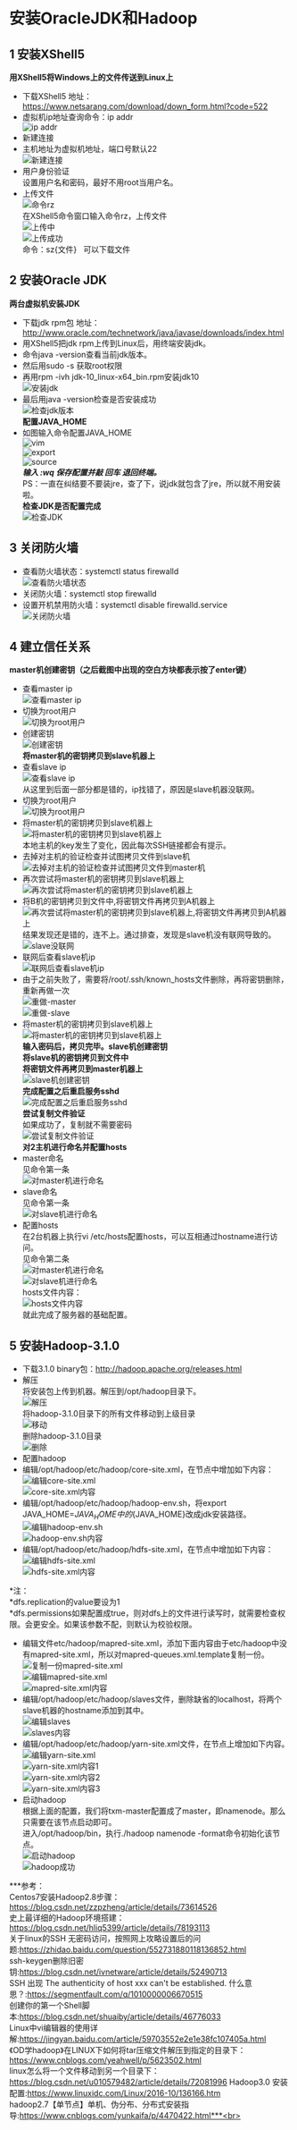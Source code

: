 # 安装OracleJDK和Hadoop
## 1 安装XShell5
**用XShell5将Windows上的文件传送到Linux上**<br>
* 下载XShell5 地址：https://www.netsarang.com/download/down_form.html?code=522<br>
* 虚拟机ip地址查询命令：ip addr<br>
![ip addr](https://github.com/tangxim/Hadoop/blob/master/02-OracleJDK-Hadoop/1-01.png)
* 新建连接<br>
 * 主机地址为虚拟机地址，端口号默认22<br>
 ![新建连接](https://github.com/tangxim/Hadoop/blob/master/02-OracleJDK-Hadoop/1-02.png)
 * 用户身份验证<br>
 设置用户名和密码，最好不用root当用户名。<br>
 * 上传文件<br>
 ![命令rz](https://github.com/tangxim/Hadoop/blob/master/02-OracleJDK-Hadoop/1-03.png)<br>
 在XShell5命令窗口输入命令rz，上传文件<br>
 ![上传中](https://github.com/tangxim/Hadoop/blob/master/02-OracleJDK-Hadoop/1-04.png)<br>
 ![上传成功](https://github.com/tangxim/Hadoop/blob/master/02-OracleJDK-Hadoop/1-05.png)<br>
 命令：sz{文件}   可以下载文件<br>
## 2 安装Oracle JDK
**两台虚拟机安装JDK**<br>
* 下载jdk rpm包 地址：http://www.oracle.com/technetwork/java/javase/downloads/index.html<br>
* 用XShell5把jdk rpm上传到Linux后，用终端安装jdk。<br>
* 命令java -version查看当前jdk版本。<br>
* 然后用sudo -s 获取root权限<br>
* 再用rpm -ivh jdk-10_linux-x64_bin.rpm安装jdk10<br>
 ![安装jdk](https://github.com/tangxim/Hadoop/blob/master/02-OracleJDK-Hadoop/1-06.png)<br>
* 最后用java -version检查是否安装成功<br>
 ![检查jdk版本](https://github.com/tangxim/Hadoop/blob/master/02-OracleJDK-Hadoop/1-07.png)<br>
**配置JAVA_HOME**<br>
* 如图输入命令配置JAVA_HOME<br>
 ![vim](https://github.com/tangxim/Hadoop/blob/master/02-OracleJDK-Hadoop/1-08.png)<br>
 ![export](https://github.com/tangxim/Hadoop/blob/master/02-OracleJDK-Hadoop/1-10.png)<br>
 ![source](https://github.com/tangxim/Hadoop/blob/master/02-OracleJDK-Hadoop/1-09.png)<br>
***输入  :wq  保存配置并敲  回车  退回终端。***<br>
PS：一直在纠结要不要装jre，查了下，说jdk就包含了jre，所以就不用安装啦。<br>
**检查JDK是否配置完成**<br>
 ![检查JDK](https://github.com/tangxim/Hadoop/blob/master/02-OracleJDK-Hadoop/1-11.png)<br>
## 3 关闭防火墙
* 查看防火墙状态：systemctl status firewalld<br>
 ![查看防火墙状态](https://github.com/tangxim/Hadoop/blob/master/02-OracleJDK-Hadoop/2-01.png)<br>
* 关闭防火墙：systemctl stop firewalld<br>
* 设置开机禁用防火墙：systemctl disable firewalld.service<br>
 ![关闭防火墙](https://github.com/tangxim/Hadoop/blob/master/02-OracleJDK-Hadoop/2-02.png)<br>
## 4 建立信任关系
**master机创建密钥（之后截图中出现的空白方块都表示按了enter键）**<br>
* 查看master ip<br>
 ![查看master ip](https://github.com/tangxim/Hadoop/blob/master/02-OracleJDK-Hadoop/3-01.png)<br>
* 切换为root用户<br>
 ![切换为root用户](https://github.com/tangxim/Hadoop/blob/master/02-OracleJDK-Hadoop/3-02.png)<br>
* 创建密钥<br>
 ![创建密钥](https://github.com/tangxim/Hadoop/blob/master/02-OracleJDK-Hadoop/3-03.png)<br>
**将master机的密钥拷贝到slave机器上**<br>
* 查看slave ip<br>
 ![查看slave ip](https://github.com/tangxim/Hadoop/blob/master/02-OracleJDK-Hadoop/3-04.png)<br>
 从这里到后面一部分都是错的，ip找错了，原因是slave机器没联网。<br>
* 切换为root用户<br>
 ![切换为root用户](https://github.com/tangxim/Hadoop/blob/master/02-OracleJDK-Hadoop/3-05.png)<br>
* 将master机的密钥拷贝到slave机器上<br>
 ![将master机的密钥拷贝到slave机器上](https://github.com/tangxim/Hadoop/blob/master/02-OracleJDK-Hadoop/3-06.png)<br>
 本地主机的key发生了变化，因此每次SSH链接都会有提示。<br>
* 去掉对主机的验证检查并试图拷贝文件到slave机<br>
 ![去掉对主机的验证检查并试图拷贝文件到master机](https://github.com/tangxim/Hadoop/blob/master/02-OracleJDK-Hadoop/3-07.png)<br>
* 再次尝试将master机的密钥拷贝到slave机器上<br>
 ![再次尝试将master机的密钥拷贝到slave机器上](https://github.com/tangxim/Hadoop/blob/master/02-OracleJDK-Hadoop/3-08.png)<br>
* 将B机的密钥拷贝到文件中,将密钥文件再拷贝到A机器上<br>
 ![再次尝试将master机的密钥拷贝到slave机器上,将密钥文件再拷贝到A机器上](https://github.com/tangxim/Hadoop/blob/master/02-OracleJDK-Hadoop/3-09.png)<br>
 结果发现还是错的，连不上。通过排查，发现是slave机没有联网导致的。<br>
 ![slave没联网](https://github.com/tangxim/Hadoop/blob/master/02-OracleJDK-Hadoop/3-20.png)<br>
* 联网后查看slave机ip<br>
 ![联网后查看slave机ip](https://github.com/tangxim/Hadoop/blob/master/02-OracleJDK-Hadoop/3-10.png)<br>
* 由于之前失败了，需要将/root/.ssh/known_hosts文件删除，再将密钥删除，重新再做一次<br>
 ![重做-master](https://github.com/tangxim/Hadoop/blob/master/02-OracleJDK-Hadoop/3-12.png)<br>
 ![重做-slave](https://github.com/tangxim/Hadoop/blob/master/02-OracleJDK-Hadoop/3-11.png)<br>
* 将master机的密钥拷贝到slave机器上<br>
 ![将master机的密钥拷贝到slave机器上](https://github.com/tangxim/Hadoop/blob/master/02-OracleJDK-Hadoop/3-13.png)<br>
**输入密码后，拷贝完毕。slave机创建密钥**<br>
**将slave机的密钥拷贝到文件中**<br>
**将密钥文件再拷贝到master机器上**<br>
 ![slave机创建密钥](https://github.com/tangxim/Hadoop/blob/master/02-OracleJDK-Hadoop/3-14.png)<br>
**完成配置之后重启服务sshd**<br>
 ![完成配置之后重启服务sshd](https://github.com/tangxim/Hadoop/blob/master/02-OracleJDK-Hadoop/3-15.png)<br>
**尝试复制文件验证**<br>
 如果成功了，复制就不需要密码<br>
 ![尝试复制文件验证](https://github.com/tangxim/Hadoop/blob/master/02-OracleJDK-Hadoop/3-16.png)<br>
**对2主机进行命名并配置hosts**<br>
* master命名<br>
 见命令第一条<br>
 ![对master机进行命名](https://github.com/tangxim/Hadoop/blob/master/02-OracleJDK-Hadoop/3-17.png)<br>
* slave命名<br>
 见命令第一条<br>
 ![对slave机进行命名](https://github.com/tangxim/Hadoop/blob/master/02-OracleJDK-Hadoop/3-18.png)<br>
* 配置hosts<br>
 在2台机器上执行vi /etc/hosts配置hosts，可以互相通过hostname进行访问。<br>
 见命令第二条<br>
 ![对master机进行命名](https://github.com/tangxim/Hadoop/blob/master/02-OracleJDK-Hadoop/3-17.png)<br>
 ![对slave机进行命名](https://github.com/tangxim/Hadoop/blob/master/02-OracleJDK-Hadoop/3-18.png)<br>
 hosts文件内容：<br>
 ![hosts文件内容](https://github.com/tangxim/Hadoop/blob/master/02-OracleJDK-Hadoop/3-19.png)<br>
 就此完成了服务器的基础配置。<br>
## 5 安装Hadoop-3.1.0
* 下载3.1.0 binary包：http://hadoop.apache.org/releases.html<br>
* 解压<br>
 将安装包上传到机器。解压到/opt/hadoop目录下。<br>
 ![解压](https://github.com/tangxim/Hadoop/blob/master/02-OracleJDK-Hadoop/4-01.png)<br>
 将hadoop-3.1.0目录下的所有文件移动到上级目录<br>
 ![移动](https://github.com/tangxim/Hadoop/blob/master/02-OracleJDK-Hadoop/4-02.png)<br>
 删除hadoop-3.1.0目录<br>
 ![删除](https://github.com/tangxim/Hadoop/blob/master/02-OracleJDK-Hadoop/4-03.png)<br>
* 配置hadoop<br>
 * 编辑/opt/hadoop/etc/hadoop/core-site.xml，在<configuration>节点中增加如下内容：<br>
 ![编辑core-site.xml](https://github.com/tangxim/Hadoop/blob/master/02-OracleJDK-Hadoop/4-04.png)<br>
 ![core-site.xml内容](https://github.com/tangxim/Hadoop/blob/master/02-OracleJDK-Hadoop/4-05.png)<br>
 * 编辑/opt/hadoop/etc/hadoop/hadoop-env.sh，将export JAVA_HOME=${JAVA_HOME}中的${JAVA_HOME}改成jdk安装路径。<br>
 ![编辑hadoop-env.sh](https://github.com/tangxim/Hadoop/blob/master/02-OracleJDK-Hadoop/4-06.png)<br>
 ![hadoop-env.sh内容](https://github.com/tangxim/Hadoop/blob/master/02-OracleJDK-Hadoop/4-07.png)<br>
 * 编辑/opt/hadoop/etc/hadoop/hdfs-site.xml，在<configuration>节点中增加如下内容：<br>
 ![编辑hdfs-site.xml](https://github.com/tangxim/Hadoop/blob/master/02-OracleJDK-Hadoop/4-08.png)<br>
 ![hdfs-site.xml内容](https://github.com/tangxim/Hadoop/blob/master/02-OracleJDK-Hadoop/4-09.png)<br>
 
 *注：<br>
 *dfs.replication的value要设为1<br>
 *dfs.permissions如果配置成true，则对dfs上的文件进行读写时，就需要检查权限。会更安全。如果该参数不配，则默认为校验权限。<br>
 
 * 编辑文件etc/hadoop/mapred-site.xml，添加下面内容由于etc/hadoop中没有mapred-site.xml，所以对mapred-queues.xml.template复制一份。<br>
 ![复制一份mapred-site.xml](https://github.com/tangxim/Hadoop/blob/master/02-OracleJDK-Hadoop/4-10.png)<br>
 ![编辑mapred-site.xml](https://github.com/tangxim/Hadoop/blob/master/02-OracleJDK-Hadoop/4-11.png)<br>
 ![mapred-site.xml内容](https://github.com/tangxim/Hadoop/blob/master/02-OracleJDK-Hadoop/4-12.png)<br>
 * 编辑/opt/hadoop/etc/hadoop/slaves文件，删除缺省的localhost，将两个slave机器的hostname添加到其中。<br>
 ![编辑slaves](https://github.com/tangxim/Hadoop/blob/master/02-OracleJDK-Hadoop/4-13.png)<br>
 ![slaves内容](https://github.com/tangxim/Hadoop/blob/master/02-OracleJDK-Hadoop/4-14.png)<br>
 * 编辑/opt/hadoop/etc/hadoop/yarn-site.xml文件，在<configuration>节点上增加如下内容。<br>
 ![编辑yarn-site.xml](https://github.com/tangxim/Hadoop/blob/master/02-OracleJDK-Hadoop/4-15.png)<br>
 ![yarn-site.xml内容1](https://github.com/tangxim/Hadoop/blob/master/02-OracleJDK-Hadoop/4-16.png)<br>
 ![yarn-site.xml内容2](https://github.com/tangxim/Hadoop/blob/master/02-OracleJDK-Hadoop/4-17.png)<br>
 ![yarn-site.xml内容3](https://github.com/tangxim/Hadoop/blob/master/02-OracleJDK-Hadoop/4-18.png)<br>
 * 启动hadoop<br>
 根据上面的配置，我们将txm-master配置成了master，即namenode。那么只需要在该节点启动即可。<br>
 进入/opt/hadoop/bin，执行./hadoop namenode -format命令初始化该节点。<br>
 ![启动hadoop](https://github.com/tangxim/Hadoop/blob/master/02-OracleJDK-Hadoop/4-19.png)<br>
 ![hadoop成功](https://github.com/tangxim/Hadoop/blob/master/02-OracleJDK-Hadoop/4-20.png)<br>
 
 
***参考：<br>
Centos7安装Hadoop2.8步骤：https://blog.csdn.net/zzpzheng/article/details/73614526<br>
史上最详细的Hadoop环境搭建：https://blog.csdn.net/hliq5399/article/details/78193113<br>
关于linux的SSH 无密码访问，按照网上攻略设置后的问题:https://zhidao.baidu.com/question/552731880118136852.html<br>
ssh-keygen删除旧密钥:https://blog.csdn.net/ivnetware/article/details/52490713<br>
SSH 出现 The authenticity of host xxx can't be established. 什么意思？:https://segmentfault.com/q/1010000006670515<br>
创建你的第一个Shell脚本:https://blog.csdn.net/shuaiby/article/details/46776033<br>
Linux中vi编辑器的使用详解:https://jingyan.baidu.com/article/59703552e2e1e38fc107405a.html<br>
《OD学hadoop》在LINUX下如何将tar压缩文件解压到指定的目录下：https://www.cnblogs.com/yeahwell/p/5623502.html<br>
linux怎么将一个文件移动到另一个目录下：https://blog.csdn.net/u010579482/article/details/72081996
Hadoop3.0 安装配置:https://www.linuxidc.com/Linux/2016-10/136166.htm<br>
hadoop2.7【单节点】单机、伪分布、分布式安装指导:https://www.cnblogs.com/yunkaifa/p/4470422.html***<br>

